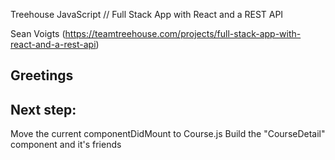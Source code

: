 Treehouse JavaScript // Full Stack App with React and a REST API

Sean Voigts (https://teamtreehouse.com/projects/full-stack-app-with-react-and-a-rest-api)

## Greetings

## Next step:

Move the current componentDidMount to Course.js
Build the "CourseDetail" component and it's friends